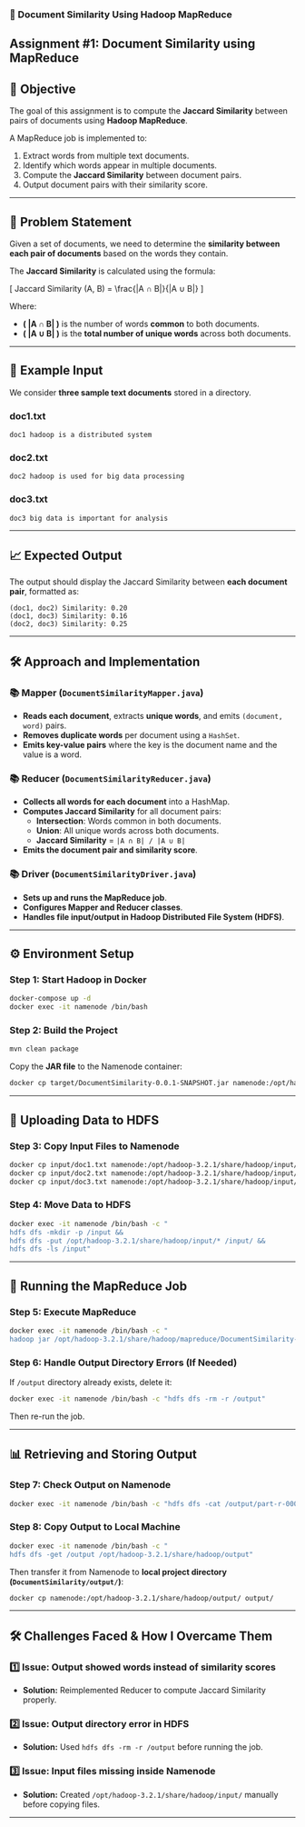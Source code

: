 ### **📌 Document Similarity Using Hadoop MapReduce**

**Assignment #1: Document Similarity using MapReduce**  
---

## **📖 Objective**
The goal of this assignment is to compute the **Jaccard Similarity** between pairs of documents using **Hadoop MapReduce**.  

A MapReduce job is implemented to:  
1. Extract words from multiple text documents.  
2. Identify which words appear in multiple documents.  
3. Compute the **Jaccard Similarity** between document pairs.  
4. Output document pairs with their similarity score.  

---

## **📖 Problem Statement**
Given a set of documents, we need to determine the **similarity between each pair of documents** based on the words they contain.  

The **Jaccard Similarity** is calculated using the formula:  

\[
Jaccard Similarity (A, B) = \frac{|A ∩ B|}{|A ∪ B|}
\]

Where:  
- **\( |A ∩ B| \)** is the number of words **common** to both documents.  
- **\( |A ∪ B| \)** is the **total number of unique words** across both documents.  

---

## **📂 Example Input**
We consider **three sample text documents** stored in a directory.

### **doc1.txt**
```
doc1 hadoop is a distributed system
```

### **doc2.txt**
```
doc2 hadoop is used for big data processing
```

### **doc3.txt**
```
doc3 big data is important for analysis
```

---

## **📈 Expected Output**
The output should display the Jaccard Similarity between **each document pair**, formatted as:

```
(doc1, doc2) Similarity: 0.20
(doc1, doc3) Similarity: 0.16
(doc2, doc3) Similarity: 0.25
```

---

## **🛠️ Approach and Implementation**
### **📚 Mapper (`DocumentSimilarityMapper.java`)**
- **Reads each document**, extracts **unique words**, and emits `(document, word)` pairs.
- **Removes duplicate words** per document using a `HashSet`.
- **Emits key-value pairs** where the key is the document name and the value is a word.

### **📚 Reducer (`DocumentSimilarityReducer.java`)**
- **Collects all words for each document** into a HashMap.
- **Computes Jaccard Similarity** for all document pairs:
  - **Intersection**: Words common in both documents.
  - **Union**: All unique words across both documents.
  - **Jaccard Similarity** = `|A ∩ B| / |A ∪ B|`
- **Emits the document pair and similarity score**.

### **📚 Driver (`DocumentSimilarityDriver.java`)**
- **Sets up and runs the MapReduce job**.
- **Configures Mapper and Reducer classes**.
- **Handles file input/output in Hadoop Distributed File System (HDFS)**.

---

## **⚙️ Environment Setup**
### **Step 1: Start Hadoop in Docker**
```sh
docker-compose up -d
docker exec -it namenode /bin/bash
```

### **Step 2: Build the Project**
```sh
mvn clean package
```
Copy the **JAR file** to the Namenode container:
```sh
docker cp target/DocumentSimilarity-0.0.1-SNAPSHOT.jar namenode:/opt/hadoop-3.2.1/share/hadoop/mapreduce/
```

---

## **📂 Uploading Data to HDFS**
### **Step 3: Copy Input Files to Namenode**
```sh
docker cp input/doc1.txt namenode:/opt/hadoop-3.2.1/share/hadoop/input/doc1.txt
docker cp input/doc2.txt namenode:/opt/hadoop-3.2.1/share/hadoop/input/doc2.txt
docker cp input/doc3.txt namenode:/opt/hadoop-3.2.1/share/hadoop/input/doc3.txt
```

### **Step 4: Move Data to HDFS**
```sh
docker exec -it namenode /bin/bash -c "
hdfs dfs -mkdir -p /input &&
hdfs dfs -put /opt/hadoop-3.2.1/share/hadoop/input/* /input/ &&
hdfs dfs -ls /input"
```

---

## **🚀 Running the MapReduce Job**
### **Step 5: Execute MapReduce**
```sh
docker exec -it namenode /bin/bash -c "
hadoop jar /opt/hadoop-3.2.1/share/hadoop/mapreduce/DocumentSimilarity-0.0.1-SNAPSHOT.jar com.mapreduce.DocumentSimilarityDriver /input /output"
```

### **Step 6: Handle Output Directory Errors (If Needed)**
If `/output` directory already exists, delete it:
```sh
docker exec -it namenode /bin/bash -c "hdfs dfs -rm -r /output"
```
Then re-run the job.

---

## **📊 Retrieving and Storing Output**
### **Step 7: Check Output on Namenode**
```sh
docker exec -it namenode /bin/bash -c "hdfs dfs -cat /output/part-r-00000"
```

### **Step 8: Copy Output to Local Machine**
```sh
docker exec -it namenode /bin/bash -c "
hdfs dfs -get /output /opt/hadoop-3.2.1/share/hadoop/output"
```

Then transfer it from Namenode to **local project directory (`DocumentSimilarity/output/`)**:
```sh
docker cp namenode:/opt/hadoop-3.2.1/share/hadoop/output/ output/
```

---

## **🛠️ Challenges Faced & How I Overcame Them**
### **1️⃣ Issue: Output showed words instead of similarity scores**
- **Solution:** Reimplemented Reducer to compute Jaccard Similarity properly.

### **2️⃣ Issue: Output directory error in HDFS**
- **Solution:** Used `hdfs dfs -rm -r /output` before running the job.

### **3️⃣ Issue: Input files missing inside Namenode**
- **Solution:** Created `/opt/hadoop-3.2.1/share/hadoop/input/` manually before copying files.

---


